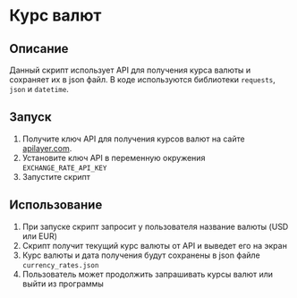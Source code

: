 # Курс валют

## Описание
Данный скрипт использует API для получения курса валюты и сохраняет их в json файл. В коде используются библиотеки `requests`, `json` и `datetime`.  

## Запуск
1. Получите ключ API для получения курсов валют на сайте [apilayer.com](https://apilayer.com/).
2. Установите ключ API в переменную окружения `EXCHANGE_RATE_API_KEY`
3. Запустите скрипт

## Использование
1. При запуске скрипт запросит у пользователя название валюты (USD или EUR)
2. Скрипт получит текущий курс валюты от API и выведет его на экран
3. Курс валюты и дата получения будут сохранены в json файле `currency_rates.json`
4. Пользователь может продолжить запрашивать курсы валют или выйти из программы  
